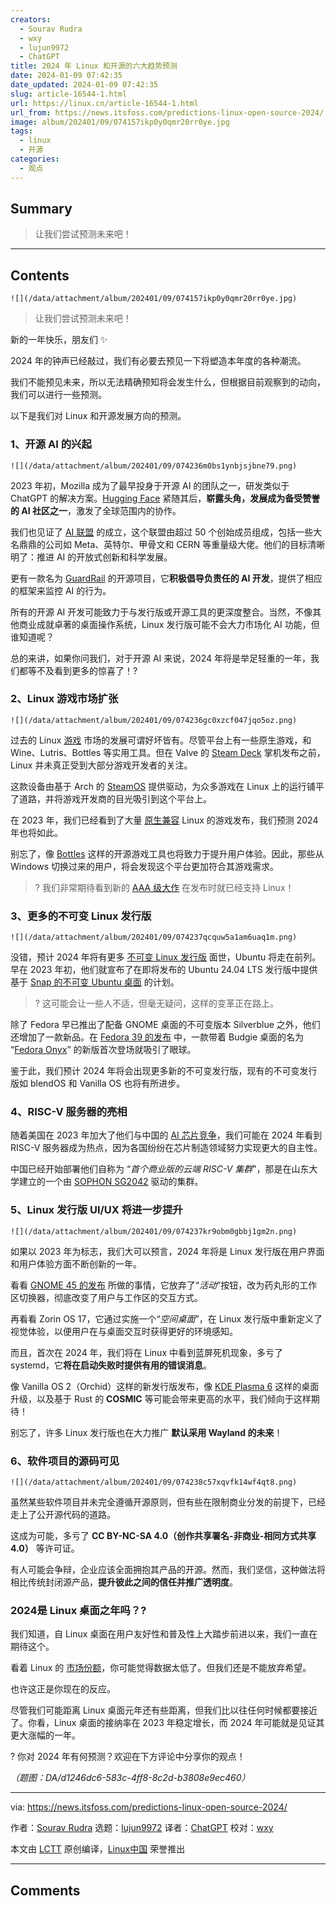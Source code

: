 ```yaml
---
creators:
  - Sourav Rudra
  - wxy
  - lujun9972
  - ChatGPT
title: 2024 年 Linux 和开源的六大趋势预测
date: 2024-01-09 07:42:35
date_updated: 2024-01-09 07:42:35
slug: article-16544-1.html
url: https://linux.cn/article-16544-1.html
url_from: https://news.itsfoss.com/predictions-linux-open-source-2024/
image: album/202401/09/074157ikp0y0qmr20rr0ye.jpg
tags:
  - linux
  - 开源
categories:
  - 观点
---
```


## Summary

> 让我们尝试预测未来吧！

***

<!-- more -->

## Contents

`![](/data/attachment/album/202401/09/074157ikp0y0qmr20rr0ye.jpg)`

> 
> 让我们尝试预测未来吧！
> 
> 
> 

新的一年快乐，朋友们 ✨

2024 年的钟声已经敲过，我们有必要去预见一下将塑造本年度的各种潮流。

我们不能预见未来，所以无法精确预知将会发生什么，但根据目前观察到的动向，我们可以进行一些预测。

以下是我们对 Linux 和开源发展方向的预测。

### 1、开源 AI 的兴起

`![](/data/attachment/album/202401/09/074236m0bs1ynbjsjbne79.png)`

2023 年初，Mozilla 成为了最早投身于开源 AI 的团队之一，研发类似于 ChatGPT 的解决方案。[Hugging Face](https://huggingface.co/) 紧随其后，**崭露头角，发展成为备受赞誉的 AI 社区之一**，激发了全球范围内的协作。

我们也见证了 [AI 联盟](https://news.itsfoss.com/ai-alliance/) 的成立，这个联盟由超过 50 个创始成员组成，包括一些大名鼎鼎的公司如 Meta、英特尔、甲骨文和 CERN 等重量级大佬。他们的目标清晰明了：推进 AI 的开放式创新和科学发展。

更有一款名为 [GuardRail](https://news.itsfoss.com/guardrail/) 的开源项目，它**积极倡导负责任的 AI 开发**，提供了相应的框架来监控 AI 的行为。

所有的开源 AI 开发可能致力于与发行版或开源工具的更深度整合。当然，不像其他商业成就卓著的桌面操作系统，Linux 发行版可能不会大力市场化 AI 功能，但谁知道呢？

总的来讲，如果你问我们，对于开源 AI 来说，2024 年将是举足轻重的一年，我们都等不及看到更多的惊喜了！?

### 2、Linux 游戏市场扩张

`![](/data/attachment/album/202401/09/074236gc0xzcf047jqo5oz.png)`

过去的 Linux [游戏](https://itsfoss.com/linux-gaming-guide/) 市场的发展可谓好坏皆有。尽管平台上有一些原生游戏，和 Wine、Lutris、Bottles 等实用工具。但在 Valve 的 [Steam Deck](https://www.steamdeck.com/) 掌机发布之前，Linux 并未真正受到大部分游戏开发者的关注。

这款设备由基于 Arch 的 [SteamOS](https://itsfoss.com/steamos/) 提供驱动，为众多游戏在 Linux 上的运行铺平了道路，并将游戏开发商的目光吸引到这个平台上。

在 2023 年，我们已经看到了大量 [原生兼容](https://store.steampowered.com/linux) Linux 的游戏发布，我们预测 2024 年也将如此。

别忘了，像 [Bottles](https://news.itsfoss.com/bottles-next-linux-gaming/) 这样的开源游戏工具也将致力于提升用户体验。因此，那些从 Windows 切换过来的用户，将会发现这个平台更加符合其游戏需求。

> 
> ? 我们非常期待看到新的 [AAA 级大作](https://en.wikipedia.org/wiki/AAA_(video_game_industry)) 在发布时就已经支持 Linux！
> 
> 
> 

### 3、更多的不可变 Linux 发行版

`![](/data/attachment/album/202401/09/074237qcquw5a1am6uaq1m.png)`

没错，预计 2024 年将有更多 [不可变 Linux 发行版](https://itsfoss.com/immutable-linux-distros/) 面世，Ubuntu 将走在前列。早在 2023 年初，他们就宣布了在即将发布的 Ubuntu 24.04 LTS 发行版中提供基于 [Snap 的不可变 Ubuntu 桌面](https://news.itsfoss.com/ubuntu-all-snap-desktop/) 的计划。

> 
> ? 这可能会让一些人不适，但毫无疑问，这样的变革正在路上。
> 
> 
> 

除了 Fedora 早已推出了配备 GNOME 桌面的不可变版本 Silverblue 之外，他们还增加了一款新品。在 [Fedora 39 的发布](https://news.itsfoss.com/fedora-39-release/) 中，一款带着 Budgie 桌面的名为 “[Fedora Onyx](https://fedoraproject.org/onyx/)” 的新版首次登场就吸引了眼球。

鉴于此，我们预计 2024 年将会出现更多新的不可变发行版，现有的不可变发行版如 blendOS 和 Vanilla OS 也将有所进步。

### 4、RISC-V 服务器的亮相

随着美国在 2023 年加大了他们与中国的 [AI 芯片竞争](https://www.wired.com/story/the-us-just-escalated-its-ai-chip-war-with-china/)，我们可能在 2024 年看到 RISC-V 服务器成为热点，因为各国纷纷在芯片制造领域努力实现更大的自主性。

中国已经开始部署他们自称为 “*首个商业版的云端 RISC-V 集群*”，那是在山东大学建立的一个由 [SOPHON SG2042](https://en.sophgo.com/product/introduce/sg2042.html) 驱动的集群。

### 5、Linux 发行版 UI/UX 将进一步提升

`![](/data/attachment/album/202401/09/074237kr9obm0gbbj1gm2n.png)`

如果以 2023 年为标志，我们大可以预言，2024 年将是 Linux 发行版在用户界面和用户体验方面不断创新的一年。

看看 [GNOME 45 的发布](https://news.itsfoss.com/gnome-45-release/) 所做的事情，它放弃了“*活动*”按钮，改为药丸形的工作区切换器，彻底改变了用户与工作区的交互方式。

再看看 Zorin OS 17，它通过实施一个“*空间桌面*”，在 Linux 发行版中重新定义了视觉体验，以便用户在与桌面交互时获得更好的环境感知。

而且，首次在 2024 年，我们将在 Linux 中看到蓝屏死机现象，多亏了 systemd，它**将在启动失败时提供有用的错误消息**。

像 Vanilla OS 2（Orchid）这样的新发行版发布，像 [KDE Plasma 6](https://community.kde.org/Plasma/Plasma_6) 这样的桌面升级，以及基于 Rust 的 **COSMIC** 等可能会带来更高的水平，我们倾向于这样期待！

别忘了，许多 Linux 发行版也在大力推广 **默认采用 Wayland 的未来**！

### 6、软件项目的源码可见

`![](/data/attachment/album/202401/09/074238c57xqvfk14wf4qt8.png)`

虽然某些软件项目并未完全遵循开源原则，但有些在限制商业分发的前提下，已经走上了公开源代码的道路。

这成为可能，多亏了 **CC BY-NC-SA 4.0（创作共享署名-非商业-相同方式共享 4.0）** 等许可证。

有人可能会争辩，企业应该全面拥抱其产品的开源。然而，我们坚信，这种做法将相比传统封闭源产品，**提升彼此之间的信任并推广透明度**。

### 2024是 Linux 桌面之年吗？?

我们知道，自 Linux 桌面在用户友好性和普及性上大踏步前进以来，我们一直在期待这个。

看着 Linux 的 [市场份额](https://itsfoss.com/linux-market-share/)，你可能觉得数据太低了。但我们还是不能放弃希望。

也许这正是你现在的反应。

尽管我们可能距离 Linux 桌面元年还有些距离，但我们比以往任何时候都要接近了。你看，Linux 桌面的接纳率在 2023 年稳定增长，而 2024 年可能就是见证其更大涨幅的一年。

? 你对 2024 年有何预测？欢迎在下方评论中分享你的观点！

*（题图：DA/d1246dc6-583c-4ff8-8c2d-b3808e9ec460）*

---

via: <https://news.itsfoss.com/predictions-linux-open-source-2024/>

作者：[Sourav Rudra](https://news.itsfoss.com/author/sourav/) 选题：[lujun9972](https://github.com/lujun9972) 译者：[ChatGPT](https://linux.cn/lctt/ChatGPT) 校对：[wxy](https://github.com/wxy)

本文由 [LCTT](https://github.com/LCTT/TranslateProject) 原创编译，[Linux中国](https://linux.cn/) 荣誉推出

***

## Comments
